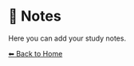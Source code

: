 <!DOCTYPE html>
<html>
<head><title>Notes - EduHub</title></head>
<body>
  <h1>📘 Notes</h1>
  <p>Here you can add your study notes.</p>
  <a href="index.html">⬅ Back to Home</a>
</body>
</html>

